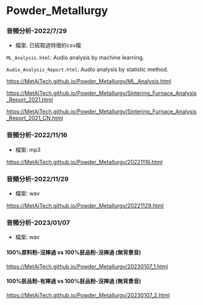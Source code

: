 # Powder_Metallurgy

### 音頻分析-2022/7/29
* 檔案: 已經取過特徵的csv檔

```ML_Analysis.html```: Audio analysis by machine learning.

```Audio_Analysis_Report.html```: Audio analysis by statistic method.

https://MetAiTech.github.io/Powder_Metallurgy/ML_Analysis.html

https://MetAiTech.github.io/Powder_Metallurgy/Sintering_Furnace_Analysis_Report_2021.html

https://MetAiTech.github.io/Powder_Metallurgy/Sintering_Furnace_Analysis_Report_2021_CN.html

### 音頻分析-2022/11/16
* 檔案: mp3

https://MetAiTech.github.io/Powder_Metallurgy/20221116.html

### 音頻分析-2022/11/29
* 檔案: wav

https://MetAiTech.github.io/Powder_Metallurgy/20221129.html

### 音頻分析-2023/01/07
* 檔案: wav
#### 100%原料粉-沒摔過 vs 100%胚品粉-沒摔過 (無背景音)

https://MetAiTech.github.io/Powder_Metallurgy/20230107_1.html

#### 100%胚品粉-有摔過 vs 100%胚品粉-沒摔過 (無背景音)

https://MetAiTech.github.io/Powder_Metallurgy/20230107_2.html
